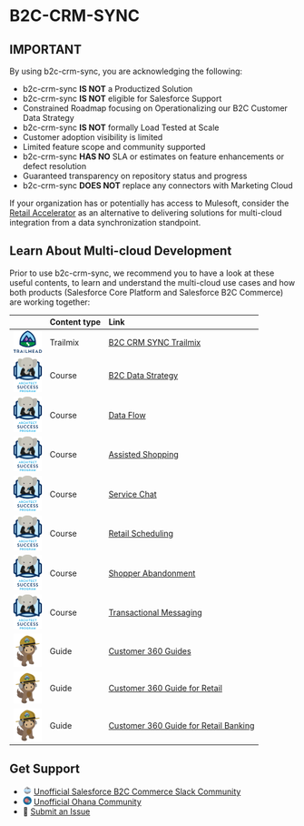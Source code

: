 # B2C-CRM-SYNC
## IMPORTANT

By using b2c-crm-sync, you are acknowledging the following:
- b2c-crm-sync **IS NOT** a Productized Solution
- b2c-crm-sync **IS NOT** eligible for Salesforce Support
- Constrained Roadmap focusing on Operationalizing our B2C Customer Data Strategy
- b2c-crm-sync **IS NOT** formally Load Tested at Scale
- Customer adoption visibility is limited
- Limited feature scope and community supported
- b2c-crm-sync **HAS NO** SLA or estimates on feature enhancements or defect resolution
- Guaranteed transparency on repository status and progress
- b2c-crm-sync **DOES NOT** replace any connectors with Marketing Cloud

If your organization has or potentially has access to Mulesoft, consider the [Retail Accelerator](https://www.mulesoft.com/exchange/org.mule.examples/mulesoft-accelerator-for-retail/) as an alternative to delivering solutions for multi-cloud integration from a data synchronization standpoint.

## Learn About Multi-cloud Development

Prior to use b2c-crm-sync, we recommend you to have a look at these useful contents, to learn and understand the multi-cloud use cases and how both products (Salesforce Core Platform and Salesforce B2C Commerce) are working together:

|  | Content type | Link |
|:-|:-------------|:-------|
| <img src="./imgs/trailhead-logo.svg" alt="Trailmix" width="50"/> | Trailmix     | [B2C CRM SYNC Trailmix](https://trailhead.salesforce.com/users/kumachan/trailmixes/b-2-c-crm-sync) |
| <img src="./imgs/architect-success-program-logo.png" alt="Course" width="50"/> | Course       | [B2C Data Strategy](https://rise.articulate.com/share/mDbhh0ZQMCIwR5sK5pmiDlVKrfrkY8S7#/) |
| <img src="./imgs/architect-success-program-logo.png" alt="Course" width="50"/> | Course       | [Data Flow](https://rise.articulate.com/share/WqOgr_Z8kE8QPmR1Ui0Kxr7ye62-DJ6b#/) |
| <img src="./imgs/architect-success-program-logo.png" alt="Course" width="50"/> | Course       | [Assisted Shopping](https://rise.articulate.com/share/myoV-OzzjTUx11eCs1JDRGbu-i__gJmg#/) |
| <img src="./imgs/architect-success-program-logo.png" alt="Course" width="50"/> | Course       | [Service Chat](https://rise.articulate.com/share/yoFD0ZIHlIE05iMrOMawII2dgmlvFjpc#/) |
| <img src="./imgs/architect-success-program-logo.png" alt="Course" width="50"/> | Course       | [Retail Scheduling](https://rise.articulate.com/share/skUJxPwWpBNlrq0Z8g972_qKVVKNCW1B?assignmentId=a132E000009dfaqQAA#/) |
| <img src="./imgs/architect-success-program-logo.png" alt="Course" width="50"/> | Course       | [Shopper Abandonment](https://rise.articulate.com/share/gPW5uzEExg7D_-8V0Ki_LdWkweNTSYb_#/) |
| <img src="./imgs/architect-success-program-logo.png" alt="Course" width="50"/> | Course       | [Transactional Messaging](https://rise.articulate.com/share/Ws1SFutEB4yTKSo9sw7Li-aFzrrT8OoN#/) |
| <img src="./imgs/astro-guide-logo.png" alt="Guide" width="50"/> | Guide        | [Customer 360 Guides](https://trailhead.salesforce.com/guides) |
| <img src="./imgs/astro-guide-logo.png" alt="Guide" width="50"/> | Guide        | [Customer 360 Guide for Retail](https://retail-guide-salesforce.herokuapp.com/) |
| <img src="./imgs/astro-guide-logo.png" alt="Guide" width="50"/> | Guide        | [Customer 360 Guide for Retail Banking](https://retailbanking-guide-salesforce.herokuapp.com/) |

## Get Support

- <img src="./imgs/sfcc-slack-logo.png" alt="Unofficial Salesforce B2C Commerce Slack Community" width="15"/> [Unofficial Salesforce B2C Commerce Slack Community](https://sfcc-unofficial.slack.com/)
- <img src="./imgs/ohana-slack-logo.png" alt="Unofficial Salesforce B2C Commerce Slack Community" width="15"/> [Unofficial Ohana Community](https://salesforceohana.slack.com/)
- 🚀 [Submit an Issue](https://github.com/SalesforceCommerceCloud/b2c-crm-sync/issues)


